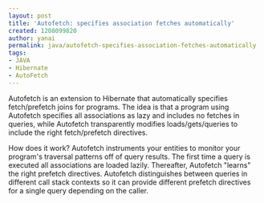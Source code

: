 ```yaml
---
layout: post
title: 'Autofetch: specifies association fetches automatically'
created: 1208099820
author: yanai
permalink: java/autofetch-specifies-association-fetches-automatically
tags:
- JAVA
- Hibernate
- AutoFetch
---
```

<p><span class="thmr_call" id="thmr_42"><span class="thmr_call" id="thmr_6"><p>Autofetch is an extension to Hibernate that automatically specifies fetch/prefetch joins for programs. The idea is that a program using Autofetch specifies all associations as lazy and includes no fetches in queries, while Autofetch transparently modifies loads/gets/queries to include the right fetch/prefetch directives.</p> <p>How does it work? Autofetch instruments your entities to monitor your program's traversal patterns off of query results. The first time a query is executed all associations are loaded lazily. Thereafter, Autofetch &quot;learns&quot; the right prefetch directives. Autofetch distinguishes between queries in different call stack contexts so it can provide different prefetch directives for a single query depending on the caller.</p></span></span></p>
